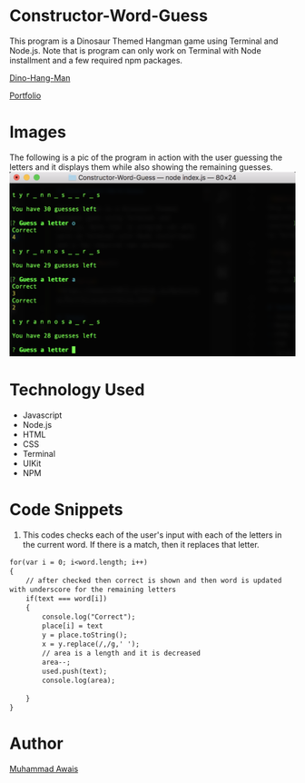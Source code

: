 # Constructor-Word-Guess

This program is a Dinosaur Themed Hangman game using Terminal and Node.js. Note that is program can only work on Terminal with Node installment and a few required npm packages.

[Dino-Hang-Man]()

[Portfolio](https://mawais54013.github.io/Bootstrap-Portfolio/portfolio.html)

# Images
The following is a pic of the program in action with the user guessing the letters and it displays them while also showing the remaining guesses.
![Program](Images/Screen1.png)

# Technology Used
- Javascript
- Node.js
- HTML
- CSS
- Terminal
- UIKit
- NPM

# Code Snippets
1) This codes checks each of the user's input with each of the letters in the current word. If there is a match, then it replaces that letter. 
```
for(var i = 0; i<word.length; i++)
{
    // after checked then correct is shown and then word is updated with underscore for the remaining letters
    if(text === word[i])
    {
        console.log("Correct");
        place[i] = text
        y = place.toString();
        x = y.replace(/,/g,' '); 
        // area is a length and it is decreased
        area--;
        used.push(text);
        console.log(area);
    
    }
} 
```
# Author 
[Muhammad Awais](https://github.com/mawais54013/Bootstrap-Portfolio)
